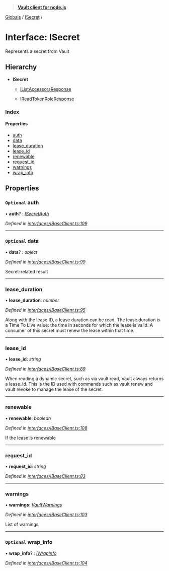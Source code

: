 > **[Vault client for node.js](../README.md)**

[Globals](../globals.md) / [ISecret](isecret.md) /

# Interface: ISecret

Represents a secret from Vault

## Hierarchy

* **ISecret**

  * [IListAccessorsResponse](itokenauth.ilistaccessorsresponse.md)

  * [IReadTokenRoleResponse](itokenauth.ireadtokenroleresponse.md)

### Index

#### Properties

* [auth](isecret.md#optional-auth)
* [data](isecret.md#optional-data)
* [lease_duration](isecret.md#lease_duration)
* [lease_id](isecret.md#lease_id)
* [renewable](isecret.md#renewable)
* [request_id](isecret.md#request_id)
* [warnings](isecret.md#warnings)
* [wrap_info](isecret.md#optional-wrap_info)

## Properties

### `Optional` auth

• **auth**? : *[ISecretAuth](isecretauth.md)*

*Defined in [interfaces/IBaseClient.ts:109](https://github.com/theogravity/vault-tacular/blob/0b78a16/src/interfaces/IBaseClient.ts#L109)*

___

### `Optional` data

• **data**? : *object*

*Defined in [interfaces/IBaseClient.ts:99](https://github.com/theogravity/vault-tacular/blob/0b78a16/src/interfaces/IBaseClient.ts#L99)*

Secret-related result

___

###  lease_duration

• **lease_duration**: *number*

*Defined in [interfaces/IBaseClient.ts:95](https://github.com/theogravity/vault-tacular/blob/0b78a16/src/interfaces/IBaseClient.ts#L95)*

Along with the lease ID, a lease duration can be read.
The lease duration is a Time To Live value: the time in seconds for
which the lease is valid. A consumer of this secret must renew the lease within that time.

___

###  lease_id

• **lease_id**: *string*

*Defined in [interfaces/IBaseClient.ts:89](https://github.com/theogravity/vault-tacular/blob/0b78a16/src/interfaces/IBaseClient.ts#L89)*

When reading a dynamic secret, such as via vault read, Vault always returns a lease_id.
This is the ID used with commands such as vault renew and vault revoke to manage the
lease of the secret.

___

###  renewable

• **renewable**: *boolean*

*Defined in [interfaces/IBaseClient.ts:108](https://github.com/theogravity/vault-tacular/blob/0b78a16/src/interfaces/IBaseClient.ts#L108)*

If the lease is renewable

___

###  request_id

• **request_id**: *string*

*Defined in [interfaces/IBaseClient.ts:83](https://github.com/theogravity/vault-tacular/blob/0b78a16/src/interfaces/IBaseClient.ts#L83)*

___

###  warnings

• **warnings**: *[VaultWarnings](../globals.md#vaultwarnings)*

*Defined in [interfaces/IBaseClient.ts:103](https://github.com/theogravity/vault-tacular/blob/0b78a16/src/interfaces/IBaseClient.ts#L103)*

List of warnings

___

### `Optional` wrap_info

• **wrap_info**? : *[IWrapInfo](iwrapinfo.md)*

*Defined in [interfaces/IBaseClient.ts:104](https://github.com/theogravity/vault-tacular/blob/0b78a16/src/interfaces/IBaseClient.ts#L104)*
